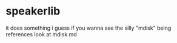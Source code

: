 # speakerlib
it does something i guess
if you wanna see the silly "mdisk" being references look at mdisk.md